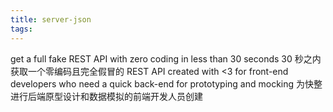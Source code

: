```yaml
---
title: server-json
tags:
---
```


get a full fake REST API with zero coding in less than 30 seconds
30 秒之内获取一个零编码且完全假冒的 REST API
created with <3 for front-end developers who need a quick back-end for prototyping and mocking
为快整进行后端原型设计和数据模拟的前端开发人员创建
